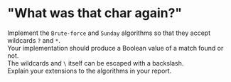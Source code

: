 # "What was that char again?"

Implement the `Brute-force` and `Sunday` algorithms so that they accept wildcards `?` and `*`.<br>
Your implementation should produce a Boolean value of a match found or not.<br>
The wildcards and `\` itself can be escaped with a backslash.<br>
Explain your extensions to the algorithms in your report.<br>
 
